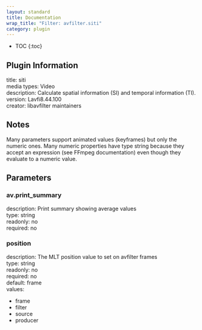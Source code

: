 ```yaml
---
layout: standard
title: Documentation
wrap_title: "Filter: avfilter.siti"
category: plugin
---
```

* TOC
{:toc}

## Plugin Information

title: siti  
media types:
Video  
description: Calculate spatial information (SI) and temporal information (TI).  
version: Lavfi8.44.100  
creator: libavfilter maintainers  

## Notes

Many parameters support animated values (keyframes) but only the numeric ones. Many numeric properties have type string because they accept an expression (see FFmpeg documentation) even though they evaluate to a numeric value.

## Parameters

### av.print_summary

  
description:
Print summary showing average values  
type: string  
readonly: no  
required: no  

### position

  
description:
The MLT position value to set on avfilter frames  
type: string  
readonly: no  
required: no  
default: frame  
values:  

* frame
* filter
* source
* producer

